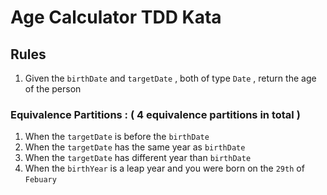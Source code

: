 # Age Calculator TDD Kata

## Rules

1. Given the `birthDate`  and `targetDate`  , both of type `Date` , return the age of the person

### Equivalence Partitions  :  ( 4 equivalence partitions in total )

1. When the `targetDate` is before the `birthDate`
1. When the `targetDate`  has the same year  as `birthDate`
1. When the `targetDate` has different year than `birthDate`
1. When the `birthYear` is a leap year and you were born on the `29th` of `Febuary`